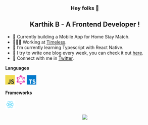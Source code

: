 <div align='center'>
  <h3>Hey folks 👋 </h3>
  <h2>
    Karthik B - A Frontend Developer !
  </h2>
</div>

- 🔭 Currently building a Mobile App for Home Stay Match. 
- 👷🏼‍♂️ Working at [Timeless](https://timeless.co/).
- 🐢 I’m currently learning Typescript with React Native.
- 📘 I try to write one blog every week, you can check it out [here](https://medium.com/@_iam_karthik).
- 🐣 Connect with me in [Twitter](https://twitter.com/_iam_karthik).

**Languages**

<code><img height="30" src="https://raw.githubusercontent.com/github/explore/80688e429a7d4ef2fca1e82350fe8e3517d3494d/topics/javascript/javascript.png"/></code>
<code><img height="30" src="https://raw.githubusercontent.com/github/explore/5c058a388828bb5fde0bcafd4bc867b5bb3f26f3/topics/graphql/graphql.png"/></code>
<code><img height="30" src="https://raw.githubusercontent.com/github/explore/80688e429a7d4ef2fca1e82350fe8e3517d3494d/topics/typescript/typescript.png"/></code>

**Frameworks**

<code><img height="30" src="https://raw.githubusercontent.com/github/explore/80688e429a7d4ef2fca1e82350fe8e3517d3494d/topics/react-native/react-native.png"/></code>

<div align='center'>
  <a href="https://github.com/anuraghazra/github-readme-stats">
  <img src="https://github-readme-stats.vercel.app/api?username=Karthik-B-06&show_icons=true&title_color=007AFF&icon_color=007AFF&text_color=007AFF&hide=issues," />
</a>
</div>

<!--
**Karthik-B-06/Karthik-B-06** is a ✨ _special_ ✨ repository because its `README.md` (this file) appears on your GitHub profile.
<a href="https://github.com/anuraghazra/github-readme-stats">
  <img src="https://github-readme-stats.vercel.app/api/top-langs/?username=Karthik-B-06"/>
</a>

https://raw.githubusercontent.com/github/explore/80688e429a7d4ef2fca1e82350fe8e3517d3494d/topics/twitter/twitter.png
<code><img height="20" src="https://raw.githubusercontent.com/github/explore/80688e429a7d4ef2fca1e82350fe8e3517d3494d/topics/react/react.png"></code>
<code><img height="20" src="https://raw.githubusercontent.com/github/explore/5c058a388828bb5fde0bcafd4bc867b5bb3f26f3/topics/graphql/graphql.png"></code>
<code><img height="20" src="https://raw.githubusercontent.com/github/explore/80688e429a7d4ef2fca1e82350fe8e3517d3494d/topics/nodejs/nodejs.png"></code>

Here are some ideas to get you started:

- 🔭 I’m currently working on ...
- 🌱 I’m currently learning ...
- 👯 I’m looking to collaborate on ...
- 🤔 I’m looking for help with ...
- 💬 Ask me about ...
- 📫 How to reach me: ...
- 😄 Pronouns: ...
- ⚡ Fun fact: ...
-->
